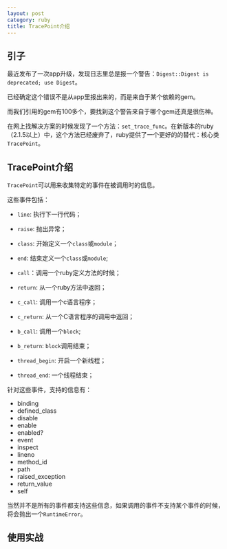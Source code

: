 ```yaml
---
layout: post
category: ruby
title: TracePoint介绍
---
```


## 引子
最近发布了一次app升级，发现日志里总是报一个警告：`Digest::Digest is deprecated; use Digest`。

已经确定这个错误不是从app里报出来的，而是来自于某个依赖的gem。

而我们引用的gem有100多个，要找到这个警告来自于哪个gem还真是很伤神。

在网上找解决方案的时候发现了一个方法：`set_trace_func`。在新版本的ruby（2.1.5以上）中，这个方法已经废弃了，ruby提供了一个更好的的替代：核心类`TracePoint`。

## TracePoint介绍

`TracePoint`可以用来收集特定的事件在被调用时的信息。

这些事件包括：

* `line`: 执行下一行代码；
* `raise`: 抛出异常；

* `class`: 开始定义一个`class`或`module`；
* `end`: 结束定义一个`class`或`module`;

* `call`：调用一个ruby定义方法的时候；
* `return`: 从一个ruby方法中返回；

* `c_call`: 调用一个c语言程序；
* `c_return`: 从一个C语言程序的调用中返回；

* `b_call`: 调用一个`block`;
* `b_return`: `block`调用结束；

* `thread_begin`: 开启一个新线程；
* `thread_end`: 一个线程结束；

针对这些事件，支持的信息有：

* binding
* defined_class
* disable
* enable
* enabled?
* event
* inspect
* lineno
* method_id
* path
* raised_exception
* return_value
* self

当然并不是所有的事件都支持这些信息，如果调用的事件不支持某个事件的时候，将会抛出一个`RuntimeError`。

## 使用实战
